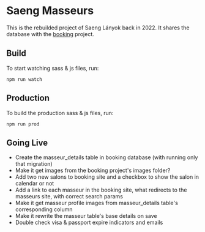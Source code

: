 # Saeng Masseurs

This is the rebuilded project of Saeng Lányok back in 2022. 
It shares the database with the [booking](https://github.com/stewart89/booking-10) project.

## Build

To start watching sass & js files, run:

```
npm run watch
```

## Production

To build the production sass & js files, run:

```
npm run prod
```

## Going Live

- Create the masseur_details table in booking database (with running only that migration)
- Make it get images from the booking project's images folder?
- Add two new salons to booking site and a checkbox to show the salon in calendar or not
- Add a link to each masseur in the booking site, what redirects to the masseurs site, with correct search params
- Make it get masseur profile images from masseur_details table's corresponding column
- Make it rewrite the masseur table's base details on save
- Double check visa & passport expire indicators and emails